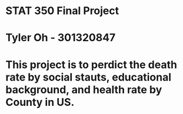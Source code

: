 # STAT 350 Final Project

# Tyler Oh - 301320847
# This project is to perdict the death rate by social stauts, educational background, and health rate by County in US.
